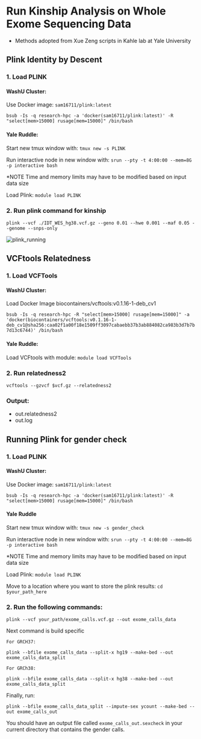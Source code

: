 # Run Kinship Analysis on Whole Exome Sequencing Data
- Methods adopted from Xue Zeng scripts in Kahle lab at Yale University

## Plink Identity by Descent

### 1. Load PLINK  
    
#### WashU Cluster: 

Use Docker image: `sam16711/plink:latest`

```bsub -Is -q research-hpc -a 'docker(sam16711/plink:latest)' -R "select[mem>15000] rusage[mem=15000]" /bin/bash```
  
#### Yale Ruddle:
   
Start new tmux window with: `tmux new -s PLINK`

Run interactive node in new window with: `srun --pty -t 4:00:00 --mem=8G -p interactive bash`

*NOTE Time and memory limits may have to be modified based on input data size

Load Plink: `module load PLINK`

### 2. Run plink command for kinship

```plink --vcf ./IDT_WES_hg38.vcf.gz --geno 0.01 --hwe 0.001 --maf 0.05 --genome --snps-only```

![plink_running](https://github.com/jinlab-washu/Plink/blob/master/plink_kinship.png)
    
## VCFtools Relatedness

### 1. Load VCFTools

#### WashU Cluster:

Load Docker Image biocontainers/vcftools:v0.1.16-1-deb_cv1

```bsub -Is -q research-hpc -R "select[mem>15000] rusage[mem=15000]" -a 'docker(biocontainers/vcftools:v0.1.16-1-deb_cv1@sha256:caa02f1a00f18e1509ff3097cabaebb37b3ab884082ca983b3d7b7b7d13c6744)' /bin/bash```

#### Yale Ruddle:

Load VCFtools with module: `module load VCFTools`

### 2. Run relatedness2

```vcftools --gzvcf $vcf.gz --relatedness2```
    
### Output:

- out.relatedness2
- out.log

## Running Plink for gender check

### 1. Load PLINK  

#### WashU Cluster: 

Use Docker image: `sam16711/plink:latest`

```bsub -Is -q research-hpc -a 'docker(sam16711/plink:latest)' -R "select[mem>15000] rusage[mem=15000]" /bin/bash```

#### Yale Ruddle 

Start new tmux window with: `tmux new -s gender_check`

Run interactive node in new window with: `srun --pty -t 4:00:00 --mem=8G -p interactive bash`

*NOTE Time and memory limits may have to be modified based on input data size

Load Plink: `module load PLINK`

Move to a location where you want to store the plink results: `cd $your_path_here`

### 2. Run the following commands:

`plink --vcf your_path/exome_calls.vcf.gz --out exome_calls_data`

Next command is build specific
    
    For GRCH37:

    plink --bfile exome_calls_data --split-x hg19 --make-bed --out exome_calls_data_split

    For GRCh38: 
    
    plink --bfile exome_calls_data --split-x hg38 --make-bed --out exome_calls_data_split
    
Finally, run: 

`plink --bfile exome_calls_data_split --impute-sex ycount --make-bed --out exome_calls_out`


You should have an output file called `exome_calls_out.sexcheck` in your current directory that contains the gender calls.
